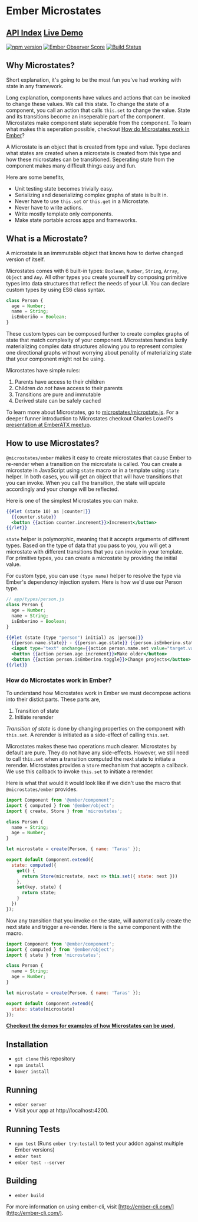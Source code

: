 # Ember Microstates

## [API Index](https://ember-microstates.netlify.com/api) [Live Demo](https://ember-microstates.netlify.com)

[![npm version](https://badge.fury.io/js/microstates/ember.svg)](https://badge.fury.io/js/@microstates/ember)
[![Ember Observer Score](https://emberobserver.com/badges/@microstates/ember.svg)](https://emberobserver.com/addons/@microstates/ember)
[![Build Status](https://travis-ci.org/microstates/ember.svg?branch=master)](https://travis-ci.org/cowboyd/@microstates/ember)

## Why Microstates?

Short explanation, it's going to be the most fun you've had working with state in any framework.

Long explanation, components have values and actions that can be invoked to change these values. We call this state. 
To change the state of a component, you call an action that calls `this.set` to change the value. State and its
transitions become an inseperable part of the component. Microstates make component state seperable from the component. 
To learn what makes this seperation possible, checkout [How do Microstates work in Ember]()?

A Microstate is an object that is created from type and value. Type declares what states are created when a microstate is created
from this type and how these microstates can be transitioned. Seperating state from the component makes many difficult things easy and fun.

Here are some benefits,

* Unit testing state becomes trivially easy.
* Serializing and deserializing complex graphs of state is built in.
* Never have to use `this.set` or `this.get` in a Microstate.
* Never have to write actions.
* Write mostly template only components.
* Make state portable across apps and frameworks.

## What is a Microstate?

A microstate is an immmutable object that knows how to derive changed version of itself. 

Microstates comes with 6 built-in types: `Boolean`, `Number`, `String`, `Array`, `Object` and `Any`. All other types you create yourself by composing primitive types into data structures that reflect the needs of your UI. You can declare custom types by using ES6 class syntax.

```js
class Person {
  age = Number;
  name = String;
  isEmberiño = Boolean;
}
```

These custom types can be composed further to create complex graphs of state that match complexity of your component. Microstates handles lazily materializing complex data structures allowing you to represent complex one directional graphs without worrying about penality of materializing state that your component might not be using.

Microstates have simple rules:

1. Parents have access to their children
2. Children *do not* have access to their parents
3. Transitions are pure and immutable
4. Derived state can be safely cached

To learn more about Microstates, go to [microstates/microstate.js](http://github.com/microstates/microstates.js). For a deeper funner introduction to Microstates checkout Charles Lowell's [presentation at EmberATX meetup](https://www.youtube.com/watch?v=kt5aRmhaE2M).

## How to use Microstates?

`@microstates/ember` makes it easy to create microstates that cause Ember to re-render when a transition on the microstate is called. You can create a microstate in JavaScript using `state` macro or in a template using `state` helper. In both cases, you will get an object that will have transitions that you can invoke. When you call the transition, the state will update accordingly and your change will be reflected. 

Here is one of the simplest Microstates you can make.

```hbs
{{#let (state 10) as |counter|}}
  {{counter.state}}
  <button {{action counter.increment}}>Increment</button>
{{/let}}
```

`state` helper is polymorphic, meaning that it accepts arguments of different types. Based on the type of data that you pass to you,
you will get a microstate with different transitions that you can invoke in your template. For primitive types, you can create a microstate
by providing the initial value. 

For custom type, you can use `(type name)` helper to resolve the type via Ember's dependency injection system. Here is how we'd use our Person type.

```js
// app/types/person.js
class Person {
  age = Number;
  name = String;
  isEmberino = Boolean;
}
```

```hbs
{{#let (state (type "person") initial) as |person|}}
  {{person.name.state}} - {{person.age.state}} {{person.isEmberino.state}}
  <input type="text" onchange={{action person.name.set value="target.value"}}>
  <button {{action person.age.increment}}>Make older</button>
  <button {{action person.isEmberino.toggle}}>Change projects</button>
{{/let}}
```

### How do Microstates work in Ember?

To understand how Microstates work in Ember we must decompose actions into their distict parts. These parts are,

1. Transition of state
2. Initiate rerender

*Transition of state* is done by changing properties on the component with `this.set`. A rerender is initiated as a side-effect of
calling `this.set`. 

Microstates makes these two operations much clearer. Microstates by default are pure. They do not have any side-effects. However, 
we still need to call `this.set` when a transition computed the next state to initiate a rerender. Microstates provides a `Store`
mechanism that accepts a callback. We use this callback to invoke `this.set` to initiate a rerender.

Here is what that would it would look like if we didn't use the macro that `@microstates/ember` provides.

```js
import Component from '@ember/component';
import { computed } from '@ember/object';
import { create, Store } from 'microstates';

class Person {
  name = String;
  age = Number;
}

let microstate = create(Person, { name: 'Taras' });

export default Component.extend({
  state: computed({
    get() {
      return Store(microstate, next => this.set({ state: next }))
    },
    set(key, state) {
      return state;
    }
  })
});
```

Now any transition that you invoke on the state, will automatically create the next state and trigger a re-render. Here is the same
component with the macro.

```js
import Component from '@ember/component';
import { computed } from '@ember/object';
import { state } from 'microstates';

class Person {
  name = String;
  age = Number;
}

let microstate = create(Person, { name: 'Taras' });

export default Component.extend({
  state: state(microstate)
});
```

**[Checkout the demos for examples of how Microstates can be used.](https://ember-microstates.netlify.com)**

## Installation

* `git clone` this repository
* `npm install`
* `bower install`

## Running

* `ember server`
* Visit your app at http://localhost:4200.

## Running Tests

* `npm test` (Runs `ember try:testall` to test your addon against multiple Ember versions)
* `ember test`
* `ember test --server`

## Building

* `ember build`

For more information on using ember-cli, visit [http://ember-cli.com/](http://ember-cli.com/).

[1]: https://github.com/DockYard/ember-composable-helpers
[2]: https://github.com/jmurphyau/ember-truth-helpers
